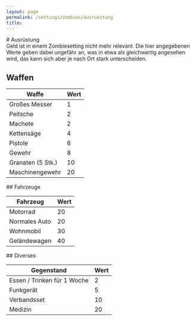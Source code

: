 ```yaml
---
layout: page
permalink: /settings/zombies/ausruestung
title: 
---
```


<article>
# Ausrüstung

<section>
Geld ist in einem Zombiesetting nicht mehr relevant. Die hier angegebenen Werte geben dabei ungefähr an, was in etwa als gleichwertig angesehen wird, das kann sich aber je nach Ort stark unterscheiden.

## Waffen

<table>
<thead>
<tr><th>Waffe</th><th>Wert</th></tr>
</thead>
<tbody>
<tr><td>Großes Messer</td><td>1</td></tr>
<tr><td>Peitsche</td><td>2</td></tr>
<tr><td>Machete</td><td>2</td></tr>
<tr><td>Kettensäge</td><td>4</td></tr>
<tr><td>Pistole</td><td>6</td></tr>
<tr><td>Gewehr</td><td>8</td></tr>
<tr><td>Granaten (5 Stk.)</td><td>10</td></tr>
<tr><td>Maschinengewehr</td><td>20</td></tr>
</tbody>
</table>
## Fahrzeuge

<table>
<thead>
<tr><th>Fahrzeug</th><th>Wert</th></tr>
</thead>
<tbody>
<tr><td>Motorrad</td><td>20</td></tr>
<tr><td>Normales Auto</td><td>20</td></tr>
<tr><td>Wohnmobil</td><td>30</td></tr>
<tr><td>Geländewagen</td><td>40</td></tr>
</tbody>
</table>
## Diverses

<table>
<thead>
<tr><th>Gegenstand</th><th>Wert</th></tr>
</thead>
<tbody>
<tr><td>Essen / Trinken für 1 Woche</td><td>2</td></tr>
<tr><td>Funkgerät</td><td>5</td></tr>
<tr><td>Verbandsset</td><td>10</td></tr>
<tr><td>Medizin</td><td>20</td></tr>
</tbody>
</table>
</section>
</article>
